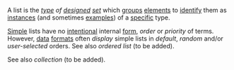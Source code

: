 A list is the *[type](https://github.com/gcassel/Modular-Organization-Terminology/blob/master/terms/type.md) of [designed](https://github.com/gcassel/Modular-Organization-Terminology/blob/master/terms/design.md) [set](https://github.com/gcassel/Modular-Organization-Terminology/blob/master/terms/set.md)* which [groups](https://github.com/gcassel/Modular-Organization-Terminology/blob/master/terms/group.md) [elements](https://github.com/gcassel/Modular-Organization-Terminology/blob/master/terms/element.md) to [identify](https://github.com/gcassel/Modular-Organization-Terminology/blob/master/terms/identify.md) them as [instances](https://github.com/gcassel/Modular-Organization-Terminology/blob/master/terms/instance.md) (and sometimes [examples](https://github.com/gcassel/Modular-Organization-Terminology/blob/master/terms/example.md)) of a [specific](https://github.com/gcassel/Modular-Organization-Terminology/blob/master/terms/specific.md) type.

[Simple](https://github.com/gcassel/Modular-Organization-Terminology/blob/master/terms/simplicity.md) lists have no [intentional](https://github.com/gcassel/Modular-Organization-Terminology/blob/master/terms/intention.md) internal [form](https://github.com/gcassel/Modular-Organization-Terminology/blob/master/terms/form.md), *order* or *priority* of terms.  However, [data](https://github.com/gcassel/Modular-Organization-Terminology/blob/master/terms/data.md) [formats](https://github.com/gcassel/Modular-Organization-Terminology/blob/master/terms/format.md) often *display* simple lists in *default*, *random* and/or *user-selected* orders.  See also *ordered list* (to be added).

See also *collection* (to be added).

